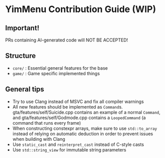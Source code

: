 # YimMenu Contribution Guide (WIP)

## Important!

PRs containing AI-generated code will NOT BE ACCEPTED! 

## Structure

- `core/` : Essential general features for the base
- `game/` : Game specific implemented things

## General tips

- Try to use Clang instead of MSVC and fix all compiler warnings
- All new features should be implemented as `Command`s. gta/features/self/Suicide.cpp contains an example of a normal `Command`, and gta/features/self/Godmode.cpp contains a `LoopedCommand` (a command that runs every frame)
- When constructing constexpr arrays, make sure to use `std::to_array` instead of relying on automatic deduction in order to prevent issues when building with Clang
- Use `static_cast` and `reinterpret_cast` instead of C-style casts
- Use `std::string_view` for immutable string parameters